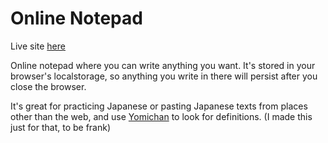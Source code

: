 # Online Notepad

Live site [here](https://lucypero.github.io/online-notepad/index.html)

Online notepad where you can write anything you want. It's stored in your browser's localstorage, so anything you write in there will persist after you close the browser.

It's great for practicing Japanese or pasting Japanese texts from places other than the web, and use [Yomichan](https://chrome.google.com/webstore/detail/yomichan/ogmnaimimemjmbakcfefmnahgdfhfami) to look for definitions. (I made this just for that, to be frank)
